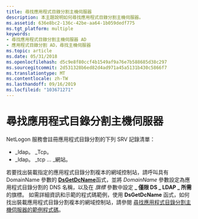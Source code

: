 ```yaml
---
title: 尋找應用程式目錄分割主機伺服器
description: 本主題說明如何尋找應用程式目錄分割主機伺服器。
ms.assetid: 636e8bc2-136c-42be-aa64-1b059dedf775
ms.tgt_platform: multiple
keywords:
- 尋找應用程式目錄分割主機伺服器 AD
- 應用程式目錄分割 AD，尋找主機伺服器
ms.topic: article
ms.date: 05/31/2018
ms.openlocfilehash: d5c9e8f80ccf4b1549af9a76e7b588685d38c297
ms.sourcegitcommit: 2d531328b6ed82d4ad971a45a5131b430c5866f7
ms.translationtype: MT
ms.contentlocale: zh-TW
ms.lasthandoff: 09/16/2019
ms.locfileid: "103671271"
---
```

# <a name="locating-an-application-directory-partition-host-server"></a>尋找應用程式目錄分割主機伺服器

NetLogon 服務會註冊應用程式目錄分割的下列 SRV 記錄清單：

-   \_ldap。 \_Tcp。<partition name>
-   \_ldap。 \_tcp ... <site name> \_網站。<partition name>

若要找出裝載指定的應用程式目錄分割複本的網域控制站，請呼叫具有 DomainName 參數的 [**DsGetDcName**](/windows/desktop/api/DsGetDC/nf-dsgetdc-dsgetdcnamea)函式，並將 *DomainName* 參數設定為應用程式目錄分割的 DNS 名稱，以及在 *旗標* 參數中設定 **\_ 僅限 DS \_ LDAP \_ 所需** 的旗標。 如需詳細資訊和示範的程式碼範例，使用 **DsGetDcName** 函式，如何找出裝載應用程式目錄分割複本的網域控制站，請參閱 [尋找應用程式目錄分割主機伺服器的範例程式碼](example-code-for-locating-an-application-directory-partition-host-server.md)。

 

 




